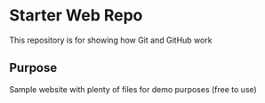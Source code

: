 # Starter Web Repo

This repository is for showing how Git and GitHub work

## Purpose

Sample website with plenty of files for demo purposes (free to use)